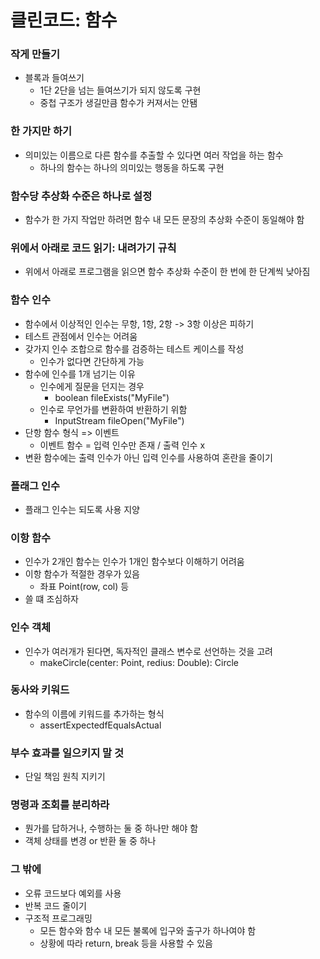 # 클린코드: 함수

### 작게 만들기
- 블록과 들여쓰기
  - 1단 2단을 넘는 들여쓰기가 되지 않도록 구현
  - 중첩 구조가 생길만큼 함수가 커져서는 안됌

### 한 가지만 하기
- 의미있는 이름으로 다른 함수를 추출할 수 있다면 여러 작업을 하는 함수
  - 하나의 함수는 하나의 의미있는 행동을 하도록 구현

### 함수당 추상화 수준은 하나로 설정
- 함수가 한 가지 작업만 하려면 함수 내 모든 문장의 추상화 수준이 동일해야 함

### 위에서 아래로 코드 읽기: 내려가기 규칙
- 위에서 아래로 프로그램을 읽으면 함수 추상화 수준이 한 번에 한 단계씩 낮아짐

### 함수 인수
- 함수에서 이상적인 인수는 무항, 1항, 2항 -> 3항 이상은 피하기 
- 테스트 관점에서 인수는 어려움
- 갖가지 인수 조합으로 함수를 검증하는 테스트 케이스를 작성
  - 인수가 없다면 간단하게 가능
- 함수에 인수를 1개 넘기는 이유
  - 인수에게 질문을 던지는 경우
    - boolean fileExists("MyFile")
  - 인수로 무언가를 변환하여 반환하기 위함
    - InputStream fileOpen("MyFile")
- 단항 함수 형식 => 이벤트
  - 이벤트 함수 = 입력 인수만 존재 / 출력 인수 x
- 변환 함수에는 출력 인수가 아닌 입력 인수를 사용하여 혼란을 줄이기

### 플래그 인수
- 플래그 인수는 되도록 사용 지양

### 이항 함수
- 인수가 2개인 함수는 인수가 1개인 함수보다 이해하기 어려움
- 이항 함수가 적절한 경우가 있음 
  - 좌표 Point(row, col) 등 
- 쓸 떄 조심하자

### 인수 객체
- 인수가 여러개가 된다면, 독자적인 클래스 변수로 선언하는 것을 고려
  - makeCircle(center: Point, redius: Double): Circle

### 동사와 키워드
- 함수의 이름에 키워드를 추가하는 형식
  - assertExpectedfEqualsActual

### 부수 효과를 일으키지 말 것
- 단일 책임 원칙 지키기

### 명령과 조회를 분리하라
- 뭔가를 답하거나, 수행하는 둘 중 하나만 해야 함
- 객체 상태를 변경 or 반환 둘 중 하나

### 그 밖에
- 오류 코드보다 예외를 사용
- 반복 코드 줄이기
- 구조적 프로그래밍
  - 모든 함수와 함수 내 모든 불록에 입구와 출구가 하나여야 함
  - 상황에 따라 return, break 등을 사용할 수 있음